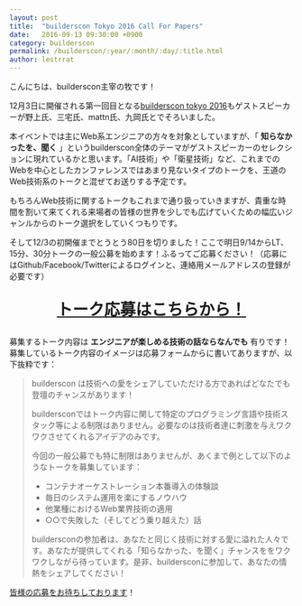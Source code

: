 ```yaml
---
layout: post
title:  "builderscon Tokyo 2016 Call For Papers"
date:   2016-09-13 09:30:00 +0900
category: builderscon
permalink: /builderscon/:year/:month/:day/:title.html
author: lestrrat
---
```


こんにちは、builderscon主宰の牧です！

12月3日に開催される第一回目となる[builderscon tokyo 2016](https://builderscon.io/builderscon/tokyo/2016")もゲストスピーカーが野上氏、三宅氏、mattn氏、九岡氏とでそろいました。

本イベントでは主にWeb系エンジニアの方々を対象としていますが、「 **知らなかったを、聞く** 」というbuilderscon全体のテーマがゲストスピーカーのセレクションに現れているかと思います。「AI技術」や「衛星技術」など、これまでのWebを中心としたカンファレンスではあまり見ないタイプのトークを、王道のWeb技術系のトークと混ぜてお送りする予定です。

もちろんWeb技術に関するトークもこれまで通り扱っていきますが、貴重な時間を割いて来てくれる来場者の皆様の世界を少しでも広げていくための幅広いジャンルからのトーク選択をしていくつもりです。

そして12/3の初開催までとうとう80日を切りました！ここで明日9/14からLT、15分、30分トークの一般公募を始めます！ふるってご応募ください！（応募にはGithub/Facebook/Twitterによるログインと、連絡用メールアドレスの登録が必要です）

<p style="text-align: center; font-weight: bold; font-size: 2em"><a href="https://builderscon.io/builderscon/tokyo/2016/cfp">トーク応募はこちらから！</a></p>


募集するトーク内容は **エンジニアが楽しめる技術の話ならなんでも** 有りです！募集しているトーク内容のイメージは応募フォームからに書いてありますが、以下抜粋です：

> builderscon は技術への愛をシェアしていただける方であればどなたでも登壇のチャンスがあります！
>
> buildersconではトーク内容に関して特定のプログラミング言語や技術スタック等による制限はありません。必要なのは技術者達に刺激を与えワクワクさせてくれるアイデアのみです。
> 
> 今回の一般公募でも特に制限はありませんが、あくまで例として以下のようなトークを募集しています：
>
>   * コンテナオーケストレーション本番導入の体験談
>   * 毎日のシステム運用を楽にするノウハウ
>   * 他業種におけるWeb業界技術の適用
>   * ○○で失敗した（そしてどう乗り越えた）話
>
> buildersconの参加者は、あなたと同じく技術に対する愛に溢れた人々です。あなたが提供してくれる「知らなかった、を聞く」チャンスををワクワクしながら待っています。是非、buildersconに参加して、あなたの情熱をシェアしてください！

[皆様の応募をお待ちしております](https://builderscon.io/builderscon/tokyo/2016/cfp)！